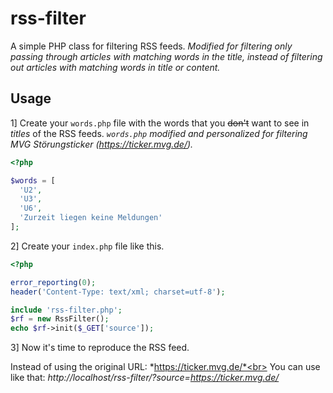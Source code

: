 # rss-filter

A simple PHP class for filtering RSS feeds. *Modified for filtering only passing through articles with matching words in the title, instead of filtering out articles with matching words in title or content.* 

## Usage

1] Create your `words.php` file with the words that you ~~don't~~ want to see in *titles* of the RSS feeds. *`words.php` modified and personalized for filtering MVG Störungsticker (https://ticker.mvg.de/).*

```php
<?php

$words = [
  'U2',
  'U3',
  'U6',
  'Zurzeit liegen keine Meldungen'
];
```

2] Create your `index.php` file like this.

```php
<?php

error_reporting(0);
header('Content-Type: text/xml; charset=utf-8');

include 'rss-filter.php';
$rf = new RssFilter();
echo $rf->init($_GET['source']);
```

3] Now it's time to reproduce the RSS feed.

Instead of using the original URL: *https://ticker.mvg.de/*<br>
You can use like that: *http://localhost/rss-filter/?source=https://ticker.mvg.de/*

